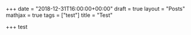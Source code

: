 +++
date = "2018-12-31T16:00:00+00:00"
draft = true
layout = "Posts"
mathjax = true
tags = ["test"]
title = "Test"

+++
test